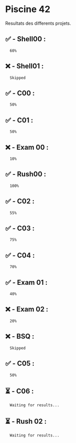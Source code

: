 
# Piscine 42

Resultats des differents projets.

## ✅ - Shell00 :
```
  60%
```
## ❌ - Shell01 :
```
  Skipped
```
## ✅ - C00 :
```
  50%
```
## ✅ - C01 :
```
  50%
```
## ❌ - Exam 00 :
```
  10%
```
## ✅ - Rush00 :
```
  100%
```
## ✅ - C02 :
```
  55%
```
## ✅ - C03 :
```
  75%
```
## ✅ - C04 :
```
  70%
```
## ✅ - Exam 01 :
```
  40%
```

## ❌ - Exam 02 :
```
  20%
```

## ❌ - BSQ :
```
  Skipped
```

## ✅ - C05 :
```
  50%
```
## ⏳ - C06 :
```
  Waiting for results...
```

## ⏳ - Rush 02 :
```
  Waiting for results...
```
